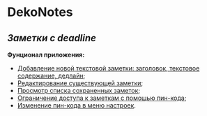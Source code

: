 # DekoNotes
## ___Заметки с deadline___

**Фунционал приложения:**

* [Добавление новой текстовой заметки: заголовок, текстовое содержание, дедлайн](app/src/main/java/com/app/dekonotes/activity/NotesActivity.java);
* [Редактирование существующей заметки](app/src/main/java/com/app/dekonotes/activity/NotesActivity.java);
* [Просмотр списка сохраненных заметок](app/src/main/java/com/app/dekonotes/activity/MainActivity.java);
* [Ограничение доступа к заметкам с помощью пин-кода](app/src/main/java/com/app/dekonotes/activity/EnterPinActivity.java);
* [Изменение пин-кода в меню настроек](app/src/main/java/com/app/dekonotes/activity/SettingsActivity.java).
